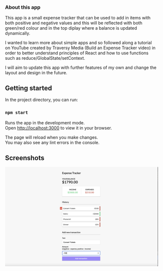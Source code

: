 ### About this app

This app is a small expense tracker that can be used to add in items with both positive and negative values and this will be reflected with both green/red colour and in the top diplay where a balance is updated dynamically.

I wanted to learn more about simple apps and so followed along a tutorial on YouTube created by Traversy Media (Build an Expense Tracker video) in order to better understand principles of React and how to use functions such as reduce/GlobalState/setContext.

I will aim to update this app with further features of my own and change the layout and design in the future.

## Getting started

In the project directory, you can run:

### `npm start`

Runs the app in the development mode.\
Open [http://localhost:3000](http://localhost:3000) to view it in your browser.

The page will reload when you make changes.\
You may also see any lint errors in the console.

## Screenshots

!["Screenshot of Expense Tracker"](https://github.com/zainab66/expense-tracker-react/blob/main/docs/screenshot.png)
